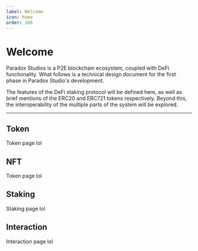 ```yaml
---
label: Welcome
icon: home
order: 100
---
```


# Welcome
Paradox Studios is a P2E blockchain ecosystem, coupled with DeFi functionality. What follows is a technical design document for the first phase in Paradox Studio's development. 

The features of the DeFi staking protocol will be defined here, as well as brief mentions of the ERC20 and ERC721 tokens respectively. Beyond this, the interoperability of the multiple parts of the system will be explored.

---

## Token 
Token page lol

## NFT 
Token page lol

## Staking 
Staking page lol

## Interaction
Interaction page lol